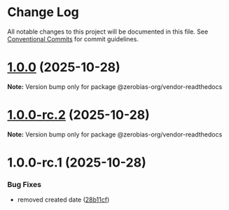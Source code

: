 # Change Log

All notable changes to this project will be documented in this file.
See [Conventional Commits](https://conventionalcommits.org) for commit guidelines.

# [1.0.0](https://github.com/zerobias-org/vendor/compare/@zerobias-org/vendor-readthedocs@1.0.0-rc.2...@zerobias-org/vendor-readthedocs@1.0.0) (2025-10-28)

**Note:** Version bump only for package @zerobias-org/vendor-readthedocs





# [1.0.0-rc.2](https://github.com/zerobias-org/vendor/compare/@zerobias-org/vendor-readthedocs@1.0.0-rc.1...@zerobias-org/vendor-readthedocs@1.0.0-rc.2) (2025-10-28)

**Note:** Version bump only for package @zerobias-org/vendor-readthedocs





# 1.0.0-rc.1 (2025-10-28)


### Bug Fixes

* removed created date ([28b11cf](https://github.com/zerobias-org/vendor/commit/28b11cf2563e9cdadd4b1dc83edd60d2fcd01df0))
